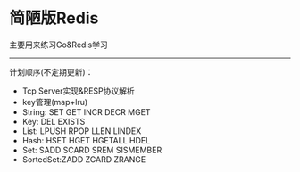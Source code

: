 # 简陋版Redis
主要用来练习Go&Redis学习

---
计划顺序(不定期更新)：
* Tcp Server实现&RESP协议解析
* key管理(map+lru)
* String: SET GET INCR DECR MGET
* Key: DEL EXISTS
* List: LPUSH RPOP LLEN LINDEX
* Hash: HSET HGET HGETALL HDEL
* Set: SADD SCARD SREM SISMEMBER
* SortedSet:ZADD ZCARD ZRANGE